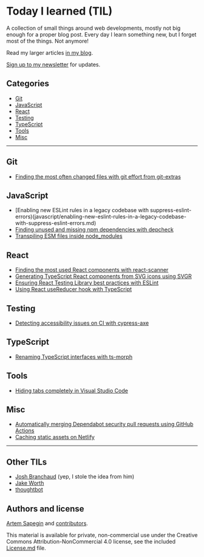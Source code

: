 # Today I learned (TIL)

A collection of small things around web developments, mostly not big enough for a proper blog post. Every day I learn something new, but I forget most of the things. Not anymore!

Read my larger articles [in my blog](https://blog.sapegin.me/).

[Sign up to my newsletter](https://sapegin.substack.com/) for updates.

## Categories

- [Git](#git)
- [JavaScript](#javascript)
- [React](#react)
- [Testing](#testing)
- [TypeScript](#typescript)
- [Tools](#tools)
- [Misc](#misc)

---

## Git

- [Finding the most often changed files with git effort from git-extras](git/finding-the-most-often-changed-files-with-git-effort-from-git-extras.md)

## JavaScript

- [Enabling new ESLint rules in a legacy codebase with suppress-eslint-errors)(javascript/enabling-new-eslint-rules-in-a-legacy-codebase-with-suppress-eslint-errors.md)
- [Finding unused and missing npm dependencies with depcheck](javascript/finding-unused-npm-dependencies-with-depcheck.md)
- [Transpiling ESM files inside node_modules](javascript/transpiling-esm-in-node-modules.md)

## React

- [Finding the most used React components with react-scanner](react/finding-the-most-used-react-components-with-react-scanner.md)
- [Generating TypeScript React components from SVG icons using SVGR](react/generating-typescript-react-components-from-svg-icons-using-svgr.md)
- [Ensuring React Testing Library best practices with ESLint](react/ensuring-react-testing-library-best-practices-with-eslint.md)
- [Using React useReducer hook with TypeScript](react/using-react-usereducer-hook-with-typescript.md)

## Testing

- [Detecting accessibility issues on CI with cypress-axe](testing/detecting-accessibility-issues-on-ci-with-cypress-axe.md)

## TypeScript

- [Renaming TypeScript interfaces with ts-morph](typescript/renaming-typescript-interfaces-with-ts-morph.md)

## Tools

- [Hiding tabs completely in Visual Studio Code](tools/hiding-tabs-in-visual-studio-code.md)

## Misc

- [Automatically merging Dependabot security pull requests using GitHub Actions](misc/automatically-merging-dependabot-security-pull-requests-using-github-actions.md)
- [Caching static assets on Netlify](misc/caching-static-assets-on-netlify.md)

---

## Other TILs

- [Josh Branchaud](https://github.com/jbranchaud/til) (yep, I stole the idea from him)
- [Jake Worth](https://github.com/jwworth/til)
- [thoughtbot](https://github.com/thoughtbot/til)

## Authors and license

[Artem Sapegin](https://sapegin.me) and [contributors](https://github.com/sapegin/til/graphs/contributors).

This material is available for private, non-commercial use under the Creative Commons Attribution-NonCommercial 4.0 license, see the included [License.md](License.md) file.
